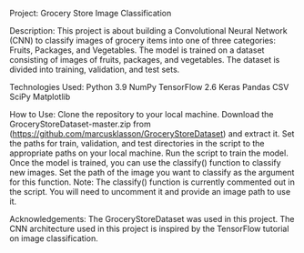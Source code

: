 Project: Grocery Store Image Classification

Description:
This project is about building a Convolutional Neural Network (CNN) to classify images of grocery items into one of three categories: Fruits, Packages, and Vegetables. The model is trained on a dataset consisting of images of fruits, packages, and vegetables. The dataset is divided into training, validation, and test sets.

Technologies Used:
Python 3.9
NumPy
TensorFlow 2.6
Keras
Pandas
CSV
SciPy
Matplotlib

How to Use:
Clone the repository to your local machine.
Download the GroceryStoreDataset-master.zip from (https://github.com/marcusklasson/GroceryStoreDataset) and extract it.
Set the paths for train, validation, and test directories in the script to the appropriate paths on your local machine.
Run the script to train the model.
Once the model is trained, you can use the classify() function to classify new images. Set the path of the image you want to classify as the argument for this function.
Note: The classify() function is currently commented out in the script. You will need to uncomment it and provide an image path to use it.

Acknowledgements:
The GroceryStoreDataset was used in this project.
The CNN architecture used in this project is inspired by the TensorFlow tutorial on image classification.





